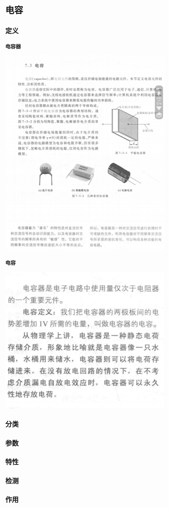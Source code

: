# 电容
## 定义
### 电容器
![Alt text](1696648903223.png)  
![Alt text](1696650116782.png)
### 电容
![Alt text](1696650202193.png)

## 分类
## 参数
## 特性
## 检测
## 作用
